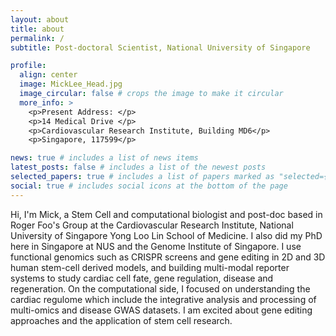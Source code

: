 ```yaml
---
layout: about
title: about
permalink: /
subtitle: Post-doctoral Scientist, National University of Singapore

profile:
  align: center
  image: MickLee_Head.jpg
  image_circular: false # crops the image to make it circular
  more_info: >
    <p>Present Address: </p>
    <p>14 Medical Drive </p>
    <p>Cardiovascular Research Institute, Building MD6</p>
    <p>Singapore, 117599</p>

news: true # includes a list of news items
latest_posts: false # includes a list of the newest posts
selected_papers: true # includes a list of papers marked as "selected={true}"
social: true # includes social icons at the bottom of the page
---
```


Hi, I'm Mick, a Stem Cell and computational biologist and post-doc based in Roger Foo's Group at the Cardiovascular Research Institute, National University of Singapore Yong Loo Lin School of Medicine. I also did my PhD here in Singapore at NUS and the Genome Institute of Singapore. I use functional genomics such as CRISPR screens and gene editing in 2D and 3D human stem-cell derived models, and building multi-modal reporter systems to study cardiac cell fate, gene regulation, disease and regeneration. On the computational side, I focused on understanding the cardiac regulome which include the integrative analysis and processing of multi-omics and disease GWAS datasets. I am excited about gene editing approaches and the application of stem cell research.
